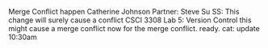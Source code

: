 Merge Conflict happen
Catherine Johnson
Partner: Steve Su
SS: This change will surely cause a conflict 
CSCI 3308 Lab 5: Version Control
this might cause a merge conflict
now for the merge conflict.  ready.
cat: update 10:30am
